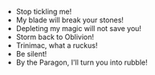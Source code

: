 - Stop tickling me!
- My blade will break your stones!
- Depleting my magic will not save you!
- Storm back to Oblivion!
- Trinimac, what a ruckus!
- Be silent!
- By the Paragon, I'll turn you into rubble!
